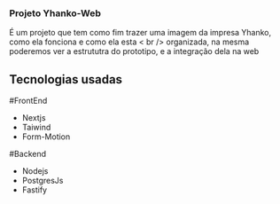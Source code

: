 ### Projeto Yhanko-Web

<p>
É um projeto que tem como fim trazer uma imagem da impresa Yhanko, como ela fonciona e como ela esta < br />
organizada, na mesma poderemos ver a estrututra do prototipo, e a integração dela na web
</p>

## Tecnologias usadas

#FrontEnd
 <p>
   <ul>
     <li>Nextjs</li>
      <li>Taiwind</li>
      <li>Form-Motion</li>
   </ul>
 </p>


 #Backend
 <p>
   <ul>
     <li>Nodejs</li>
      <li>PostgresJs</li>
      <li>Fastify</li>
   </ul>
 </p>
